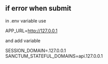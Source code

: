 ## if error when submit
in .env variable use

APP_URL=http://127.0.0.1


and add variable


SESSION_DOMAIN=.127.0.0.1 <br>
SANCTUM_STATEFUL_DOMAINS=api.127.0.0.1